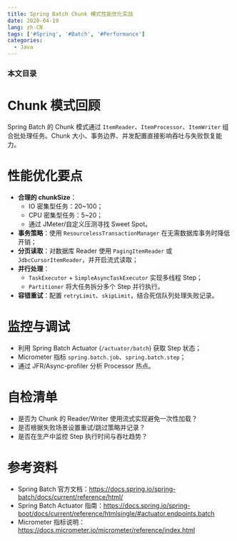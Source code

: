 ```yaml
---
title: Spring Batch Chunk 模式性能优化实战
date: 2020-04-19
lang: zh-CN
tags: ['#Spring', '#Batch', '#Performance']
categories:
  - Java
---
```


### 本文目录
<!-- toc -->

# Chunk 模式回顾
Spring Batch 的 Chunk 模式通过 `ItemReader`、`ItemProcessor`、`ItemWriter` 组合批处理任务。Chunk 大小、事务边界、并发配置直接影响吞吐与失败恢复能力。

# 性能优化要点
- **合理的 chunkSize**：
  - IO 密集型任务：20~100；
  - CPU 密集型任务：5~20；
  - 通过 JMeter/自定义压测寻找 Sweet Spot。
- **事务策略**：使用 `ResourcelessTransactionManager` 在无需数据库事务时降低开销；
- **分页读取**：对数据库 Reader 使用 `PagingItemReader` 或 `JdbcCursorItemReader`，并开启流式读取；
- **并行处理**：
  - `TaskExecutor` + `SimpleAsyncTaskExecutor` 实现多线程 Step；
  - `Partitioner` 将大任务拆分多个 Step 并行执行。
- **容错重试**：配置 `retryLimit`、`skipLimit`，结合死信队列处理失败记录。

# 监控与调试
- 利用 Spring Batch Actuator (`/actuator/batch`) 获取 Step 状态；
- Micrometer 指标 `spring.batch.job`、`spring.batch.step`；
- 通过 JFR/Async-profiler 分析 Processor 热点。

# 自检清单
- 是否为 Chunk 的 Reader/Writer 使用流式实现避免一次性加载？
- 是否根据失败场景设置重试/跳过策略并记录？
- 是否在生产中监控 Step 执行时间与吞吐趋势？

# 参考资料
- Spring Batch 官方文档：https://docs.spring.io/spring-batch/docs/current/reference/html/
- Spring Batch Actuator 指南：https://docs.spring.io/spring-boot/docs/current/reference/htmlsingle/#actuator.endpoints.batch
- Micrometer 指标说明：https://docs.micrometer.io/micrometer/reference/index.html

